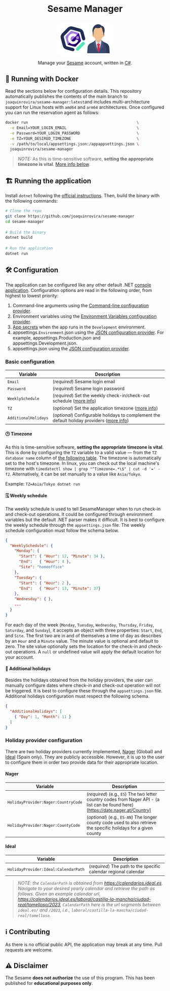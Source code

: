 
<h1><p align="center">Sesame Manager</p></h1> 

<p align="center">
    <a href="https://www.sesametime.com/" target="blank"><img src="./.img/icon.png"  height="100" alt="Sesame Logo" /></a>
</p>
 
<p align="center">Manage your <a href="https://www.sesametime.com/" target="blank">Sesame</a> account, written in <a href="https://dotnet.microsoft.com" target="blank">C#</a>.</p>

## 🐋 Running with Docker

Read the sections below for configuration details. This repository automatically publishes the contents of the main branch to `joaquinrovira/sesame-manager:latest`and includes multi-architecture support for Linux hosts with `amd64` and `arm64` architectures. Once configured you can run the reservation agent as follows:

``` bash
docker run                                                \
  -e Email=YOUR_LOGIN_EMAIL                               \
  -e Password=YOUR_LOGIN_PASSWORD                         \
  -e TZ=YOUR_DESIRED_TIMEZONE                             \
  -v /path/to/local/appsettings.json:/appappsettings.json \
  joaquinrovira/sesame-manager
```

> *NOTE:* As this is time-sensitive software, **setting the appropriate timezone is vital**. [More info below](#%EF%B8%8F-configuration).

## 🏗️ Running the application

Install `dotnet` following the [official instructions](https://learn.microsoft.com/dotnet/core/install/). Then, build the binary with the following commands:

```bash
# Clone the repo
git clone https://github.com/joaquinrovira/sesame-manager
cd sesame-manager

# Build the binary
dotnet build

# Run the application
dotnet run
``` 

## 🛠️ Configuration

The application can be configured like any other default .NET [console application](https://learn.microsoft.com/en-us/dotnet/core/extensions/configuration#alternative-hosting-approach).
Configuration options are read in the following order, from highest to lowest priority:

1. Command-line arguments using the [Command-line configuration provider](https://learn.microsoft.com/en-us/dotnet/core/extensions/configuration-providers#command-line-configuration-provider).
2. Environment variables using the [Environment Variables configuration provider](https://learn.microsoft.com/en-us/dotnet/core/extensions/configuration-providers#environment-variable-configuration-provider).
3. [App secrets](https://learn.microsoft.com/en-us/aspnet/core/security/app-secrets) when the app runs in the `Development` environment.
4. appsettings.`Environment`.json using the [JSON configuration provider](https://learn.microsoft.com/en-us/dotnet/core/extensions/configuration-providers#file-configuration-provider). For example, appsettings.Production.json and appsettings.Development.json.
5. appsettings.json using the [JSON configuration provider](https://learn.microsoft.com/en-us/dotnet/core/extensions/configuration-providers#file-configuration-provider).


### Basic configuration

| Variable             | Description                                                                                                                        |
| -------------------- | ---------------------------------------------------------------------------------------------------------------------------------- |
| `Email`              | (*required*) Sesame login email                                                                                                    |
| `Password`           | (*required*) Sesame login password                                                                                                 |
| `WeeklySchedule`     | (*required*) Set the weekly check-in/check-out schedule ([more info](#%EF%B8%8F-weekly-schedule))                                  |
| `TZ`                 | (*optional*) Set the application timezone ([more info](#-timezone))                                                                |
| `AdditionalHolidays` | (*optional*) Configurable holidays to complement the default holiday providers ([more info](#-additional-holidays))                |

#### 🕒 Timezone

As this is time-sensitive software, **setting the appropriate timezone is vital**. This is done by configuring the `TZ` variable to a valid value — from the `TZ database name` column of [the following table](https://en.wikipedia.org/wiki/List_of_tz_database_time_zones#List). The timezone is automatically set to the host's timezone. In linux, you can check out the local machine's timezone with `timedatectl show | grep "^Timezone=.*\$" | cut -d '=' -f2`. Alternatively, it can be set manually to a value like `Asia/Tokyo`.

Example: `TZ=Asia/Tokyo dotnet run`

#### 🗓️ Weekly schedule

The weekly schedule is used to tell SesameManager when to run check-in and check-out operations. It could be configured through environment variables but the default .NET parser makes it difficult. It is best to configure the weekly schedule through the `appsettings.json` file. The weekly schedule configuration must follow the schema below.

```json
{
  "WeeklySchedule": {
    "Monday": {
      "Start": { "Hour": 12, "Minute": 34 },
      "End":   { "Hour": 4 },
      "Site": "homeoffice"
    },
    "Tuesday": {
      "Start": { "Hour": 2 },
      "End":   { "Hour": 13, "Minute": 37}
    },
    "Wednesday": { },
    ...
  }
}
```

For each day of the week (`Monday`, `Tuesday`, `Wednesday`, `Thursday`, `Friday`, `Saturday`, and `Sunday`), it accepts an object with three properties: `Start`, `End`, and `Site`.
The first two are in and of themselves a time of day as describes by an `Hour` and a `Minute` value. The minute value is optional and default to zero. The site value optionally sets the location for the check-in and check-out operations. A `null` or undefined value will apply the default location for your account.  

#### 🎄 Additional holidays

Besides the holidays obtained from the holiday providers, the user can manually configure dates where check-in and check-out operation will not be triggered. It is best to configure  these through the `appsettings.json` file. Additional holidays configuration must respect the following schema.

```json
{
  "AdditionalHolidays": [
    { "Day": 1, "Month": 11 }
  ]
}
```

### Holiday provider configuration

There are two holiday providers currently implemented, [Nager](https://date.nager.at/) (Global) and [Ideal](https://calendarios.ideal.es/) (Spain only). They are publicly accessible. However, it is up to the user to configure them in order two provide data for their appropriate location.

#### Nager

| Variable                              | Description                                                                                                                        |
| ------------------------------------- | ---------------------------------------------------------------------------------------------------------------------------------- |
| `HolidayProvider:Nager:CountryCode` | (*required*) (e.g., `ES`) The two letter country codes from Nager API - (a list can be found here)[https://date.nager.at/Country]  |
| `HolidayProvider:Nager:CountyCode`  | (*optional*) (e.g., `ES-AN`) The longer county code used to also retrieve the specific holidays for a given county                 |

#### Ideal

| Variable                              | Description                                                                                                                        |
| ------------------------------------- | ---------------------------------------------------------------------------------------------------------------------------------- |
| `HolidayProvider:Ideal:CalendarPath` | (*required*) The path to the specific calendar regional calendar  |

> *NOTE: the `CalendarPath` is obtained from https://calendarios.ideal.es. Navigate to your desired yearly calendar and retrieve the path as follows. Given an example calendar url, https://calendarios.ideal.es/laboral/castilla-la-mancha/ciudad-real/tomelloso/2023, `CalendarPath` here is the url segments between `ideal.es/` and `/2023`, i.e., `laboral/castilla-la-mancha/ciudad-real/tomelloso`.*

## :information_source: Contributing

As there is no official public API, the application may break at any time. Pull requests are welcome.

## ⚠️ Disclaimer

The Sesame **does not authorize** the use of this program. This has been published for **educational purposes only**. 

